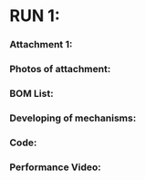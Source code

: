 # RUN 1:

### Attachment 1:

### Photos of attachment:

### BOM List:

### Developing of mechanisms:

### Code:

### Performance Video:
